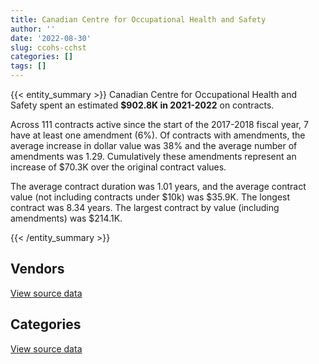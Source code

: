 ```yaml
---
title: Canadian Centre for Occupational Health and Safety
author: ''
date: '2022-08-30'
slug: ccohs-cchst
categories: []
tags: []
---
```


<script src="/rmarkdown-libs/htmlwidgets/htmlwidgets.js"></script>
<link href="/rmarkdown-libs/datatables-css/datatables-crosstalk.css" rel="stylesheet" />
<script src="/rmarkdown-libs/datatables-binding/datatables.js"></script>
<script src="/rmarkdown-libs/jquery/jquery-3.6.0.min.js"></script>
<link href="/rmarkdown-libs/dt-core-bootstrap/css/dataTables.bootstrap.min.css" rel="stylesheet" />
<link href="/rmarkdown-libs/dt-core-bootstrap/css/dataTables.bootstrap.extra.css" rel="stylesheet" />
<script src="/rmarkdown-libs/dt-core-bootstrap/js/jquery.dataTables.min.js"></script>
<script src="/rmarkdown-libs/dt-core-bootstrap/js/dataTables.bootstrap.min.js"></script>
<link href="/rmarkdown-libs/crosstalk/css/crosstalk.min.css" rel="stylesheet" />
<script src="/rmarkdown-libs/crosstalk/js/crosstalk.min.js"></script>
<script src="/rmarkdown-libs/htmlwidgets/htmlwidgets.js"></script>
<link href="/rmarkdown-libs/datatables-css/datatables-crosstalk.css" rel="stylesheet" />
<script src="/rmarkdown-libs/datatables-binding/datatables.js"></script>
<script src="/rmarkdown-libs/jquery/jquery-3.6.0.min.js"></script>
<link href="/rmarkdown-libs/dt-core-bootstrap/css/dataTables.bootstrap.min.css" rel="stylesheet" />
<link href="/rmarkdown-libs/dt-core-bootstrap/css/dataTables.bootstrap.extra.css" rel="stylesheet" />
<script src="/rmarkdown-libs/dt-core-bootstrap/js/jquery.dataTables.min.js"></script>
<script src="/rmarkdown-libs/dt-core-bootstrap/js/dataTables.bootstrap.min.js"></script>
<link href="/rmarkdown-libs/crosstalk/css/crosstalk.min.css" rel="stylesheet" />
<script src="/rmarkdown-libs/crosstalk/js/crosstalk.min.js"></script>

{{< entity_summary >}}
Canadian Centre for Occupational Health and Safety spent an estimated **\$902.8K in 2021-2022** on contracts.

Across 111 contracts active since the start of the 2017-2018 fiscal year, 7 have at least one amendment (6%). Of contracts with amendments, the average increase in dollar value was 38% and the average number of amendments was 1.29. Cumulatively these amendments represent an increase of \$70.3K over the original contract values.

The average contract duration was 1.01 years, and the average contract value (not including contracts under \$10k) was \$35.9K. The longest contract was 8.34 years. The largest contract by value (including amendments) was \$214.1K.

{{< /entity_summary >}}

## Vendors

<div id="htmlwidget-1" style="width:100%;height:auto;" class="datatables html-widget"></div>
<script type="application/json" data-for="htmlwidget-1">{"x":{"style":"bootstrap","filter":"none","vertical":false,"data":[["<a href=\"/vendors/advanced_chippewa_technologies/\">ADVANCED CHIPPEWA TECHNOLOGIES<\/a>","<a href=\"/vendors/amazon/\">AMAZON<\/a>","<a href=\"/vendors/canon/\">CANON<\/a>","<a href=\"/vendors/cdw_canada/\">CDW CANADA<\/a>","<a href=\"/vendors/combat_networks/\">COMBAT NETWORKS<\/a>","<a href=\"/vendors/cossette_communications/\">COSSETTE COMMUNICATIONS<\/a>","<a href=\"/vendors/decisive_group/\">DECISIVE GROUP<\/a>","<a href=\"/vendors/ibm_canada/\">IBM CANADA<\/a>","<a href=\"/vendors/info_tech_research_group/\">INFO TECH RESEARCH GROUP<\/a>","<a href=\"/vendors/kpmg/\">KPMG<\/a>","<a href=\"/vendors/northern_micro/\">NORTHERN MICRO<\/a>","<a href=\"/vendors/nova_networks/\">NOVA NETWORKS<\/a>","<a href=\"/vendors/onx_enterprise_solutions/\">ONX ENTERPRISE SOLUTIONS<\/a>","<a href=\"/vendors/scalar_decisions/\">SCALAR DECISIONS<\/a>","<a href=\"/vendors/softchoice/\">SOFTCHOICE<\/a>","<a href=\"/vendors/tankatek/\">TANKATEK<\/a>","<a href=\"/vendors/telecom_computer_services/\">TELECOM COMPUTER SERVICES<\/a>"],[null,null,3824.58,null,null,null,null,16023.59,8762.92,123132.78,1931.99,null,24983.82,null,null,21941.78,null],[null,null,4576.29,null,null,null,null,4214.42,null,123470.13,10538.1,null,null,48999.06,null,null,36851.11],[12617.87,null,12551.9,8135.81,null,113000,31466.89,null,16049.7,82684.1,null,24267.88,null,null,2074.44,null,23784.24],[21786.4,3892.46,11933.68,34677.7,95377.57,44409,null,null,14660.44,66777.51,null,null,null,null,5392.84,null,null]],"container":"<table class=\"table table-striped table-hover row-border order-column display\">\n  <thead>\n    <tr>\n      <th>Vendor<\/th>\n      <th>2018-2019<\/th>\n      <th>2019-2020<\/th>\n      <th>2020-2021<\/th>\n      <th>2021-2022<\/th>\n    <\/tr>\n  <\/thead>\n<\/table>","options":{"order":[[4,"desc"]],"pageLength":10,"autoWidth":true,"columnDefs":[{"targets":1,"render":"function(data, type, row, meta) {\n    return type !== 'display' ? data : DTWidget.formatCurrency(data, \"$\", 2, 3, \",\", \".\", true, null);\n  }"},{"targets":2,"render":"function(data, type, row, meta) {\n    return type !== 'display' ? data : DTWidget.formatCurrency(data, \"$\", 2, 3, \",\", \".\", true, null);\n  }"},{"targets":3,"render":"function(data, type, row, meta) {\n    return type !== 'display' ? data : DTWidget.formatCurrency(data, \"$\", 2, 3, \",\", \".\", true, null);\n  }"},{"targets":4,"render":"function(data, type, row, meta) {\n    return type !== 'display' ? data : DTWidget.formatCurrency(data, \"$\", 2, 3, \",\", \".\", true, null);\n  }"},{"width":"16%","targets":[1,2,3,4]},{"className":"dt-right","targets":[1,2,3,4]}],"orderClasses":false}},"evals":["options.columnDefs.0.render","options.columnDefs.1.render","options.columnDefs.2.render","options.columnDefs.3.render"],"jsHooks":[]}</script>
<p class="text-right">
<a href="https://github.com/GoC-Spending/contracts-data/tree/main/data/out/departments/ccohs-cchst/summary_by_fiscal_year_by_vendor.csv" class="source-data-link btn btn-link">View source data</a>
</p>

## Categories

<div id="htmlwidget-2" style="width:100%;height:auto;" class="datatables html-widget"></div>
<script type="application/json" data-for="htmlwidget-2">{"x":{"style":"bootstrap","filter":"none","vertical":false,"data":[["<a href=\"/categories/office_management/\">Office management<\/a>","<a href=\"/categories/professional_services/\">Professional services<\/a>","<a href=\"/categories/information_technology/\">Information technology<\/a>","<a href=\"/categories/human_capital/\">Human capital<\/a>"],[27698.35,587687.39,143867.47,null],[51965.5,299807.45,208900.33,18503.75],[66053.59,326331.48,237939.41,null],[46911.45,309492.59,535687.08,10680.76]],"container":"<table class=\"table table-striped table-hover row-border order-column display\">\n  <thead>\n    <tr>\n      <th>Category<\/th>\n      <th>2018-2019<\/th>\n      <th>2019-2020<\/th>\n      <th>2020-2021<\/th>\n      <th>2021-2022<\/th>\n    <\/tr>\n  <\/thead>\n<\/table>","options":{"order":[[4,"desc"]],"dom":"t","pageLength":30,"autoWidth":true,"columnDefs":[{"targets":1,"render":"function(data, type, row, meta) {\n    return type !== 'display' ? data : DTWidget.formatCurrency(data, \"$\", 2, 3, \",\", \".\", true, null);\n  }"},{"targets":2,"render":"function(data, type, row, meta) {\n    return type !== 'display' ? data : DTWidget.formatCurrency(data, \"$\", 2, 3, \",\", \".\", true, null);\n  }"},{"targets":3,"render":"function(data, type, row, meta) {\n    return type !== 'display' ? data : DTWidget.formatCurrency(data, \"$\", 2, 3, \",\", \".\", true, null);\n  }"},{"targets":4,"render":"function(data, type, row, meta) {\n    return type !== 'display' ? data : DTWidget.formatCurrency(data, \"$\", 2, 3, \",\", \".\", true, null);\n  }"},{"width":"16%","targets":[1,2,3,4]},{"className":"dt-right","targets":[1,2,3,4]}],"orderClasses":false,"lengthMenu":[10,25,30,50,100]}},"evals":["options.columnDefs.0.render","options.columnDefs.1.render","options.columnDefs.2.render","options.columnDefs.3.render"],"jsHooks":[]}</script>
<p class="text-right">
<a href="https://github.com/GoC-Spending/contracts-data/tree/main/data/out/departments/ccohs-cchst/summary_by_fiscal_year_by_category.csv" class="source-data-link btn btn-link">View source data</a>
</p>
